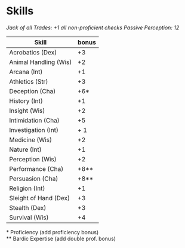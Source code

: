 Skills
======
_Jack of all Trades: +1 all non-proficient checks_
_Passive Perception: 12_

| Skill                 | bonus |
| ---                   | --- |
| Acrobatics (Dex)      | +3 |
| Animal Handling (Wis) | +2 |
| Arcana (Int)          | +1 |
| Athletics (Str)       | +3 |
| Deception (Cha)       | +6* |
| History (Int)         | +1 |
| Insight (Wis)         | +2 |
| Intimidation (Cha)    | +5 |
| Investigation (Int)   | + 1 |
| Medicine (Wis)        | +2 |
| Nature (Int)          | +1 |
| Perception (Wis)      | +2 |
| Performance (Cha)     | +8** |
| Persuasion (Cha)      | +8** |
| Religion (Int)        | +1 |
| Sleight of Hand (Dex) | +3 | 
| Stealth (Dex)         | +3 |
| Survival (Wis)        | +4 |


\* Proficiency (add proficiency bonus)  
** Bardic Expertise (add double prof. bonus)
